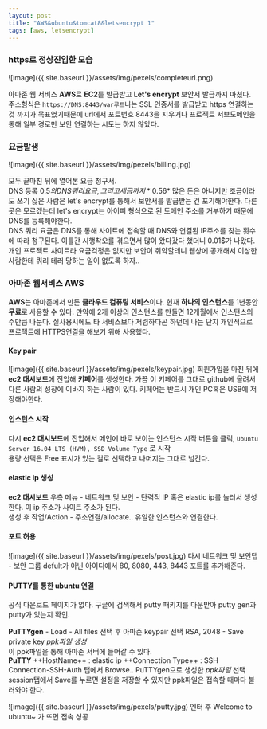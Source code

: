 ```yaml
---
layout: post
title: "AWS&ubuntu&tomcat8&letsencrypt 1"
tags: [aws, letsencrypt]
---
```


### https로 정상진입한 모습

![image]({{ site.baseurl }}/assets/img/pexels/completeurl.png)
  
아마존 웹 서비스 **AWS**로 **EC2**를 발급받고 **Let's encrypt** 보안서 발급까지 마쳤다.  
주소형식은 `https://DNS:8443/war루트`나는 SSL 인증서를 발급받고 https 연결하는 것 까지가 목표였기때문에 url에서 포트번호 8443을 지우거나 프로젝트 서브도메인을 통해 일부 경로만 보안 연결하는 시도는 하지 않았다.


### 요금발생

![image]({{ site.baseurl }}/assets/img/pexels/billing.jpg)
  
모두 끝마친 뒤에 열어본 요금 청구서.  
DNS 등록 0.5$와 DNS 쿼리 요금, 그리고 세금까지 *0.56$* 많은 돈은 아니지만 조금이라도 쓰기 싫은 사람은 let's encrypt를 통해서 보안서를 발급받는 건 포기해야한다. 다른 곳은 모르겠는데 let's encrypt는 아이피 형식으로 된 도메인 주소를 거부하기 때문에 DNS를 등록해야한다.  
DNS 쿼리 요금은 DNS를 통해 사이트에 접속할 때 DNS와 연결된 IP주소를 찾는 횟수에 따라 청구된다. 이틀간 시행착오를 겪으면서 많이 왔다갔다 했더니 0.01$가 나왔다. 개인 프로젝트 사이트라 요금걱정은 없지만 보안이 취약할테니 웹상에 공개해서 이상한 사람한테 쿼리 테러 당하는 일이 없도록 하자..  

### 아마존 웹서비스 AWS

**AWS**는 아마존에서 만든 **클라우드 컴퓨팅 서비스**이다. 현재 **하나의 인스턴스**를 1년동안 **무료**로 사용할 수 있다. 만약에 2개 이상의 인스턴스를 만들면 12개월에서 인스턴스의 수만큼 나눈다. 실사용시에도 타 서비스보다 저렴하다곤 하던데 나는 단지 개인적으로 프로젝트에 HTTPS연결을 해보기 위해 사용했다.

#### Key pair

![image]({{ site.baseurl }}/assets/img/pexels/keypair.jpg)
회원가입을 마친 뒤에 **ec2 대시보드**에 진입해 **키페어**를 생성한다. 가끔 이 키페어를 그대로 github에 올려서 다른 사람의 성장에 이바지 하는 사람이 있다. 키페어는 반드시 개인 PC혹은 USB에 저장해야한다.

#### 인스턴스 시작

다시 **ec2 대시보드**에 진입해서 메인에 바로 보이는 인스턴스 시작 버튼을 클릭, `Ubuntu Server 16.04 LTS (HVM), SSD Volume Type` 로 시작  
용량 선택은 Free 표시가 있는 걸로 선택하고 나머지는 그대로 넘긴다.  

#### elastic ip 생성
**ec2 대시보드** 우측 메뉴 - 네트워크 및 보안 - 탄력적 IP 혹은 elastic ip를 눌러서 생성한다. 이 ip 주소가 사이트 주소가 된다.  
생성 후 작업/Action - 주소연결/allocate.. 유일한 인스턴스와 연결한다.  

#### 포트 허용
![image]({{ site.baseurl }}/assets/img/pexels/post.jpg)
다시 네트워크 및 보안탭 - 보안 그룹 defult가 아닌 아이디에서 80, 8080, 443, 8443 포트를 추가해준다.

#### PUTTY를 통한 ubuntu 연결
공식 다운로드 페이지가 없다. 구글에 검색해서 putty 패키지를 다운받아 putty gen과 putty가 있는지 확인.  

**PuTTYgen** - Load - All files 선택 후 아마존 keypair 선택 RSA, 2048 - Save private key *ppk파일 생성*  
이 ppk파일을 통해 아마존 서버에 들어갈 수 있다.  
**PuTTY** ++HostName++ : elastic ip ++Connection Type++ : SSH  
Connection-SSH-Auth 탭에서 Browse.. PuTTYgen으로 생성한 *ppk파일* 선택  
session탭에서 Save를 누르면 설정을 저장할 수 있지만 ppk파일은 접속할 때마다 불러와야 한다.  

![image]({{ site.baseurl }}/assets/img/pexels/putty.jpg)
엔터 후 Welcome to ubuntu~ 가 뜨면 접속 성공